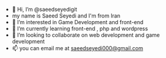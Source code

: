 - 👋 Hi, I’m @saeedseyedigit
- my name is Saeed Seyedi and I'm from Iran
- 👀 I’m interested in Game Development and front-end
- 🌱 I’m currently learning front-end , php and wordpress
- 💞️ I’m looking to collaborate on web development and game development 
- 📫 you can email me at saeedseyedi000@gmail.com

<!---
saeedseyedigit/saeedseyedigit is a ✨ special ✨ repository because its `README.md` (this file) appears on your GitHub profile.
You can click the Preview link to take a look at your changes.
--->
